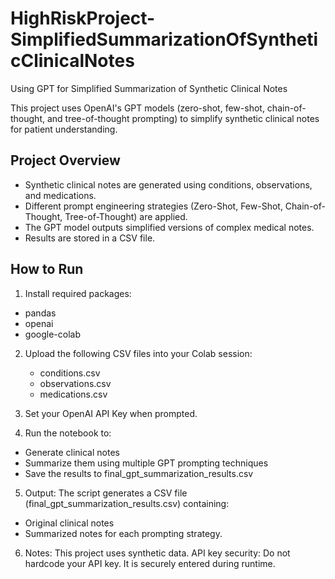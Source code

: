 # HighRiskProject-SimplifiedSummarizationOfSyntheticClinicalNotes
Using GPT for Simplified Summarization of Synthetic Clinical Notes

This project uses OpenAI's GPT models (zero-shot, few-shot, chain-of-thought, and tree-of-thought prompting) to simplify synthetic clinical notes for patient understanding.

## Project Overview

- Synthetic clinical notes are generated using conditions, observations, and medications.
- Different prompt engineering strategies (Zero-Shot, Few-Shot, Chain-of-Thought, Tree-of-Thought) are applied.
- The GPT model outputs simplified versions of complex medical notes.
- Results are stored in a CSV file.

## How to Run

1. Install required packages:
- pandas
- openai
- google-colab

2. Upload the following CSV files into your Colab session:
   - conditions.csv
   - observations.csv
   - medications.csv

3. Set your OpenAI API Key when prompted.

4. Run the notebook to:
- Generate clinical notes
- Summarize them using multiple GPT prompting techniques
- Save the results to final_gpt_summarization_results.csv

5. Output:
The script generates a CSV file (final_gpt_summarization_results.csv) containing:
- Original clinical notes
- Summarized notes for each prompting strategy.

6. Notes:
This project uses synthetic data.
API key security: Do not hardcode your API key. It is securely entered during runtime.
